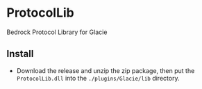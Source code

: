 # ProtocolLib
Bedrock Protocol Library for Glacie

## Install
- Download the release and unzip the zip package, then put the `ProtocolLib.dll` into the `./plugins/Glacie/lib` directory.
